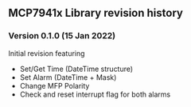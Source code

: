 ## MCP7941x Library revision history

### Version 0.1.0 (15 Jan 2022)

Initial revision featuring
- Set/Get Time (DateTime structure)
- Set Alarm (DateTime + Mask)
- Change MFP Polarity
- Check and reset interrupt flag for both alarms
